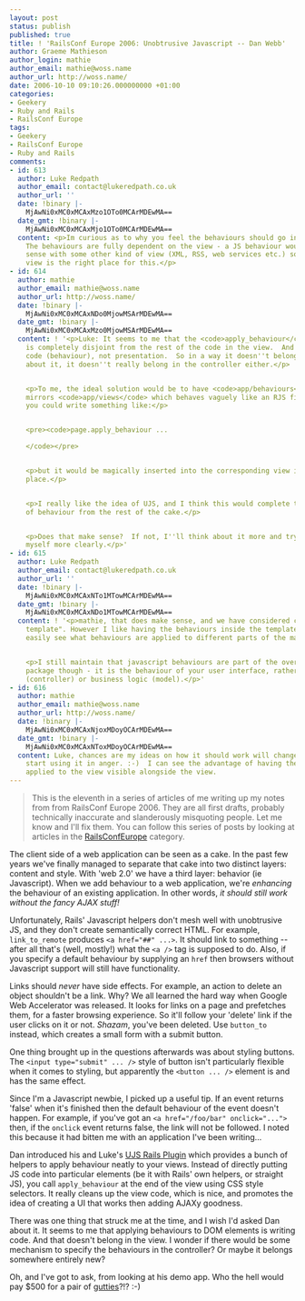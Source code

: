 ```yaml
---
layout: post
status: publish
published: true
title: ! 'RailsConf Europe 2006: Unobtrusive Javascript -- Dan Webb'
author: Graeme Mathieson
author_login: mathie
author_email: mathie@woss.name
author_url: http://woss.name/
date: 2006-10-10 09:10:26.000000000 +01:00
categories:
- Geekery
- Ruby and Rails
- RailsConf Europe
tags:
- Geekery
- RailsConf Europe
- Ruby and Rails
comments:
- id: 613
  author: Luke Redpath
  author_email: contact@lukeredpath.co.uk
  author_url: ''
  date: !binary |-
    MjAwNi0xMC0xMCAxMzo1OTo0MCArMDEwMA==
  date_gmt: !binary |-
    MjAwNi0xMC0xMCAxMjo1OTo0MCArMDEwMA==
  content: <p>Im curious as to why you feel the behaviours should go in the controller.
    The behaviours are fully dependent on the view - a JS behaviour wouldn't make
    sense with some other kind of view (XML, RSS, web services etc.) so I think the
    view is the right place for this.</p>
- id: 614
  author: mathie
  author_email: mathie@woss.name
  author_url: http://woss.name/
  date: !binary |-
    MjAwNi0xMC0xMCAxNDo0MjowMSArMDEwMA==
  date_gmt: !binary |-
    MjAwNi0xMC0xMCAxMzo0MjowMSArMDEwMA==
  content: ! '<p>Luke: It seems to me that the <code>apply_behaviour</code> function
    is completely disjoint from the rest of the code in the view.  And it''s, well,
    code (behaviour), not presentation.  So in a way it doesn''t belong in the view.  Thinking
    about it, it doesn''t really belong in the controller either.</p>


    <p>To me, the ideal solution would be to have <code>app/behaviours</code> which
    mirrors <code>app/views</code> which behaves vaguely like an RJS file, so that
    you could write something like:</p>


    <pre><code>page.apply_behaviour ...

    </code></pre>


    <p>but it would be magically inserted into the corresponding view in the right
    place.</p>


    <p>I really like the idea of UJS, and I think this would complete the separation
    of behaviour from the rest of the cake.</p>


    <p>Does that make sense?  If not, I''ll think about it more and try to express
    myself more clearly.</p>'
- id: 615
  author: Luke Redpath
  author_email: contact@lukeredpath.co.uk
  author_url: ''
  date: !binary |-
    MjAwNi0xMC0xMCAxNTo1MTowMCArMDEwMA==
  date_gmt: !binary |-
    MjAwNi0xMC0xMCAxNDo1MTowMCArMDEwMA==
  content: ! '<p>mathie, that does make sense, and we have considered creating a "behaviour
    template". However I like having the behaviours inside the templates as I can
    easily see what behaviours are applied to different parts of the markup.</p>


    <p>I still maintain that javascript behaviours are part of the overall "view"
    package though - it is the behaviour of your user interface, rather than app logic
    (controller) or business logic (model).</p>'
- id: 616
  author: mathie
  author_email: mathie@woss.name
  author_url: http://woss.name/
  date: !binary |-
    MjAwNi0xMC0xMCAxNjoxMDoyOCArMDEwMA==
  date_gmt: !binary |-
    MjAwNi0xMC0xMCAxNToxMDoyOCArMDEwMA==
  content: Luke, chances are my ideas on how it should work will change when I actually
    start using it in anger. :-)  I can see the advantage of having the behaviour
    applied to the view visible alongside the view.
---
```

> This is the eleventh in a series of articles of me writing up my notes from
> from RailsConf Europe 2006. They are all first drafts, probably
> technically inaccurate and slanderously misquoting people. Let me know
> and I'll fix them.  You can follow this series of posts by looking at
> articles in the [RailsConfEurope](/index.php?s=RailsConf+Europe+2006)
> category.

The client side of a web application can be seen as a cake. In the past few
years we've finally managed to separate that cake into two distinct layers:
content and style. With 'web 2.0' we have a third layer: behavior (ie
Javascript). When we add behaviour to a web application, we're *enhancing* the
behaviour of an existing application. In other words, *it should still work
without the fancy AJAX stuff!*

Unfortunately, Rails' Javascript helpers don't mesh well with unobtrusive JS,
and they don't create semantically correct HTML. For example, `link_to_remote`
produces `<a href="##" ...>`. It should link to something -- after all that's
(well, mostly!) what the `<a />` tag is supposed to do. Also, if you specify a
default behaviour by supplying an `href` then browsers without Javascript
support will still have functionality.

Links should *never* have side effects. For example, an action to delete an
object shouldn't be a link. Why? We all learned the hard way when Google Web
Accelerator was released. It looks for links on a page and prefetches them,
for a faster browsing experience. So it'll follow your 'delete' link if the
user clicks on it or not. *Shazam*, you've been deleted. Use `button_to`
instead, which creates a small form with a submit button.

One thing brought up in the questions afterwards was about styling buttons.
The `<input type="submit" ... />` style of button isn't particularly flexible
when it comes to styling, but apparently the `<button ... />` element is and
has the same effect.

Since I'm a Javascript newbie, I picked up a useful tip. If an event returns
'false' when it's finished then the default behaviour of the event doesn't
happen. For example, if you've got an `<a href="/foo/bar" onclick="...">`
then, if the `onclick` event returns false, the link will not be followed. I
noted this because it had bitten me with an application I've been writing...

Dan introduced his and Luke's [UJS Rails Plugin](http://ujs4rails.com/) which
provides a bunch of helpers to apply behaviour neatly to your views. Instead
of directly putting JS code into particular elements (be it with Rails' own
helpers, or straight JS), you call `apply_behaviour` at the end of the view
using CSS style selectors. It really cleans up the view code, which is nice,
and promotes the idea of creating a UI that works then adding AJAXy goodness.

There was one thing that struck me at the time, and I wish I'd asked Dan about
it. It seems to me that applying behaviours to DOM elements is writing code.
And that doesn't belong in the view. I wonder if there would be some mechanism
to specify the behaviours in the controller? Or maybe it belongs somewhere
entirely new?

Oh, and I've got to ask, from looking at his demo app. Who the hell would pay
$500 for a pair of [gutties](http://www.wordwebonline.com/en/GUTTY)?!? :-)
